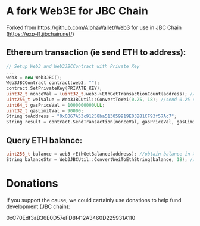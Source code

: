 # A fork Web3E for JBC Chain

Forked from https://github.com/AlphaWallet/Web3 for use in JBC Chain (https://exp-l1.jibchain.net/)

## Ethereum transaction (ie send ETH to address):

``` C++
// Setup Web3 and Web3JBCContract with Private Key
...
web3 = new Web3JBC();
Web3JBCContract contract(web3, "");
contract.SetPrivateKey(PRIVATE_KEY);
uint32_t nonceVal = (uint32_t)web3->EthGetTransactionCount(address); //obtain the next nonce
uint256_t weiValue = Web3JBCUtil::ConvertToWei(0.25, 18); //send 0.25 eth
uint64_t gasPriceVal = 1000000000ULL;
uint32_t gasLimitVal = 90000;
String toAddress = "0xC067A53c91258ba513059919E03B81CF93f57Ac7";
String result = contract.SendTransaction(nonceVal, gasPriceVal, gasLimitVal, toAddress, weiValue, "");
```

## Query ETH balance:
``` C++
uint256_t balance = web3->EthGetBalance(address); //obtain balance in Wei
String balanceStr = Web3JBCUtil::ConvertWeiToEthString(balance, 18); //get string balance as Eth (18 decimals)
```

# Donations
If you support the cause, we could certainly use donations to help fund development (JBC chain):

0xC70Edf3aB36E0D57eFD8f412A3460D225931A110
